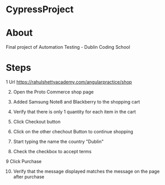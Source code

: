 # CypressProject

# About
Final project of Automation Testing - Dublin Coding School


# Steps 
1 Url  https://rahulshettyacademy.com/angularpractice/shop

2. Open the Proto Commerce shop page

3. Added Samsung Note8 and Blackberry to the shopping cart

4. Verify that there is only 1 quantity for each item in the cart

5. Click Checkout button

6. Click on the other chechout Button to continue shopping


7. Start typing the name the country "Dublin"






8. Check the checkbox to accept terms


9 Click Purchase



10. Verify that the message displayed matches the message on the page after purchase 
